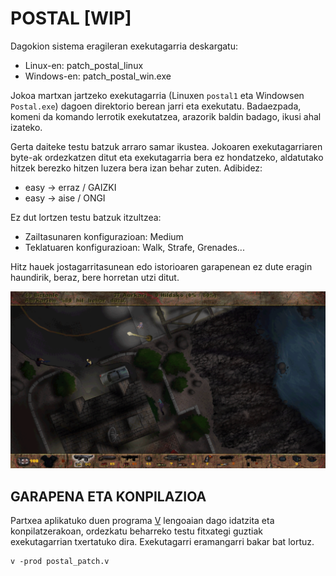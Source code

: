 # POSTAL [WIP]

Dagokion sistema eragileran exekutagarria deskargatu:

* Linux-en: patch_postal_linux
* Windows-en: patch_postal_win.exe

Jokoa martxan jartzeko exekutagarria (Linuxen `postal1` eta Windowsen `Postal.exe`) dagoen direktorio berean jarri eta exekutatu. Badaezpada, komeni da komando lerrotik exekutatzea, arazorik baldin badago, ikusi ahal izateko.

Gerta daiteke testu batzuk arraro samar ikustea. Jokoaren exekutagarriaren byte-ak ordezkatzen ditut eta exekutagarria bera ez hondatzeko, aldatutako hitzek berezko hitzen luzera bera izan behar zuten. Adibidez:

* easy -> erraz / GAIZKI
* easy -> aise / ONGI

Ez dut lortzen testu batzuk itzultzea:

* Zailtasunaren konfigurazioan: Medium
* Teklatuaren konfigurazioan: Walk, Strafe, Grenades...

Hitz hauek jostagarritasunean edo istorioaren garapenean ez dute eragin haundirik, beraz, bere horretan utzi ditut.

![](postal.png)

## GARAPENA ETA KONPILAZIOA

Partxea aplikatuko duen programa [V](https://vlang.io) lengoaian dago idatzita eta konpilatzerakoan, ordezkatu beharreko testu fitxategi guztiak exekutagarrian txertatuko dira. Exekutagarri eramangarri bakar bat lortuz.

```
v -prod postal_patch.v
```
